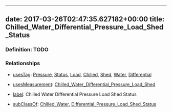 
---
date: 2017-03-26T02:47:35.627182+00:00
title: Chilled_Water_Differential_Pressure_Load_Shed_Status
---
### Definition: TODO

### Relationships

* [usesTag](https://brickschema.org/schema/1.0/BrickFrame#usesTag): [Pressure](https://brickschema.org/schema/1.0/BrickTag#Pressure), [Status](https://brickschema.org/schema/1.0/BrickTag#Status), [Load](https://brickschema.org/schema/1.0/BrickTag#Load), [Chilled](https://brickschema.org/schema/1.0/BrickTag#Chilled), [Shed](https://brickschema.org/schema/1.0/BrickTag#Shed), [Water](https://brickschema.org/schema/1.0/BrickTag#Water), [Differential](https://brickschema.org/schema/1.0/BrickTag#Differential)

* [usesMeasurement](https://brickschema.org/schema/1.0/BrickFrame#usesMeasurement): [Chilled_Water_Differential_Pressure_Load_Shed](https://brickschema.org/schema/1.0/Brick#Chilled_Water_Differential_Pressure_Load_Shed)

* [label](http://www.w3.org/2000/01/rdf-schema#label): Chilled Water Differential Pressure Load Shed Status

* [subClassOf](http://www.w3.org/2000/01/rdf-schema#subClassOf): [Chilled_Water](https://brickschema.org/schema/1.0/Brick#Chilled_Water), [Differential_Pressure_Load_Shed_Status](https://brickschema.org/schema/1.0/Brick#Differential_Pressure_Load_Shed_Status)
